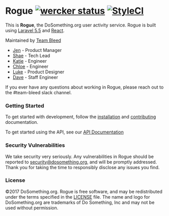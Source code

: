 # Rogue [![wercker status](https://app.wercker.com/status/518aafc1808a35e38f658c849f93630a/s/master 'wercker status')](https://app.wercker.com/project/byKey/518aafc1808a35e38f658c849f93630a) [![StyleCI](https://styleci.io/repos/64166359/shield?style=flat-rounded)](https://styleci.io/repos/64166359)

This is **Rogue**, the DoSomething.org user activity service. Rogue is built using [Laravel 5.5](https://laravel.com/docs/5.5) and [React](http://reactjs.com).

Maintained by [Team Bleed](https://github.com/orgs/DoSomething/teams/team-bleed)

- [Jen](https://github.com/ngjo) - Product Manager
- [Shae](https://github.com/sbsmith86) - Tech Lead
- [Katie](https://github.com/katiecrane) - Engineer
- [Chloe](https://github.com/chloealee) - Engineer
- [Luke](https://github.com/lkpttn) - Product Designer
- [Dave](https://github.com/DFurnes) - Staff Engineer

If you ever have any questions about working in Rogue, please reach out to the #team-bleed slack channel.

### Getting Started

To get started with development, follow the [installation](./development/installation.md) and [contributing](./development/contributing.md) documentation.

To get started using the API, see our [API Documentation](./endpoints)

### Security Vulnerabilities

We take security very seriously. Any vulnerabilities in Rogue should be reported to [security@dosomething.org](mailto:security@dosomething.org),
and will be promptly addressed. Thank you for taking the time to responsibly disclose any issues you find.

### License

&copy;2017 DoSomething.org. Rogue is free software, and may be redistributed under the terms specified
in the [LICENSE](https://github.com/DoSomething/rogue/blob/master/LICENSE) file. The name and logo for
DoSomething.org are trademarks of Do Something, Inc and may not be used without permission.
